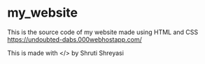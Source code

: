 # my_website

This is the source code of my website made using HTML and CSS
https://undoubted-dabs.000webhostapp.com/

This is made with </> by Shruti Shreyasi
